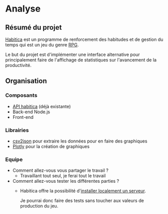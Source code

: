 # Analyse

## Résumé du projet

[Habitica](www.habitica.com) est un programme de renforcement des habitudes et de gestion du temps qui est un jeu du genre [RPG](https://fr.wikipedia.org/wiki/Jeu_de_r%C3%B4le).

Le but du projet est d'implémenter une interface alternative pour principalement faire de l'affichage de statistiques sur l'avancement de la productivité.

## Organisation

### Composants
* [API habitica](https://habitica.com/apidoc/) (déjà existante)
* Back-end Node.js
* Front-end

### Librairies
* [csv2json](https://www.npmjs.com/package/csvjson-csv2json) pour extraire les données pour en faire des graphiques
* [Plotly](https://plot.ly/nodejs/) pour la création de graphiques


### Equipe
* Comment allez-vous vous partager le travail ?
  * Travaillant tout seul, je ferai tout le travail
* Comment allez-vous tester les différentes parties ?
  * Habitica offre la possibilité d'[installer localement un serveur](https://habitica.fandom.com/wiki/Setting_up_Habitica_Locally).

    Je pourrai donc faire des tests sans toucher aux valeurs de production du jeu.

